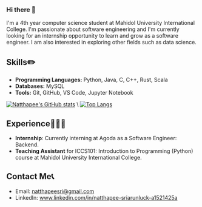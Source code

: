 ### Hi there 👋

I'm a 4th year computer science student at Mahidol University International College. I'm passionate about software engineering and I'm currently looking for an internship opportunity to learn and grow as a software engineer. I am also interested in exploring other fields such as data science.

## Skills✏️

- **Programming Languages:** Python, Java, C, C++, Rust, Scala
- **Databases:** MySQL
- **Tools:** Git, GitHub, VS Code, Jupyter Notebook

[![Natthapee's GitHub stats](https://github-readme-stats.vercel.app/api?username=NatthapeeSriarunluck&show_icons-true&theme=dark)](https://github.com/anuraghazra/github-readme-stats) \\
[![Top Langs](https://github-readme-stats.vercel.app/api/top-langs/?username=NatthapeeSriarunluck&layout=compact&theme=dark)](https://github.com/anuraghazra/github-readme-stats)

## Experience👩🏻‍💼
- **Internship**: Currently interning at Agoda as a Software Engineer: Backend. 
- **Teaching Assistant** for ICCS101: Introduction to Programming (Python) course at Mahidol University International College.

## Contact Me📞

- Email: natthapeesri@gmail.com
- LinkedIn: www.linkedin.com/in/natthapee-sriarunluck-a1521425a


<!--
**NatthapeeSriarunluck/NatthapeeSriarunluck** is a ✨ _special_ ✨ repository because its `README.md` (this file) appears on your GitHub profile.

Here are some ideas to get you started:

- 🔭 I’m currently working on ...
- 🌱 I’m currently learning ...
- 👯 I’m looking to collaborate on ...
- 🤔 I’m looking for help with ...
- 💬 Ask me about ...
- 📫 How to reach me: ...
- 😄 Pronouns: ...
- ⚡ Fun fact: ...
-->
